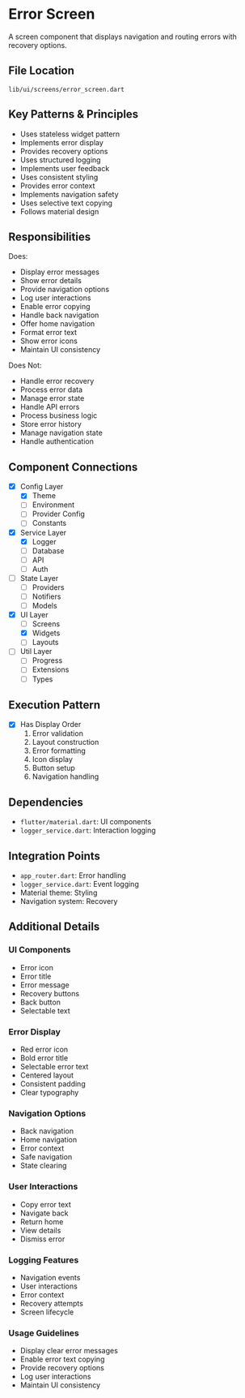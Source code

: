 # Error Screen

A screen component that displays navigation and routing errors with recovery options.

## File Location
`lib/ui/screens/error_screen.dart`

## Key Patterns & Principles
- Uses stateless widget pattern
- Implements error display
- Provides recovery options
- Uses structured logging
- Implements user feedback
- Uses consistent styling
- Provides error context
- Implements navigation safety
- Uses selective text copying
- Follows material design

## Responsibilities
Does:
- Display error messages
- Show error details
- Provide navigation options
- Log user interactions
- Enable error copying
- Handle back navigation
- Offer home navigation
- Format error text
- Show error icons
- Maintain UI consistency

Does Not:
- Handle error recovery
- Process error data
- Manage error state
- Handle API errors
- Process business logic
- Store error history
- Manage navigation state
- Handle authentication

## Component Connections
- [x] Config Layer
  - [x] Theme
  - [ ] Environment
  - [ ] Provider Config
  - [ ] Constants
- [x] Service Layer
  - [x] Logger
  - [ ] Database
  - [ ] API
  - [ ] Auth
- [ ] State Layer
  - [ ] Providers
  - [ ] Notifiers
  - [ ] Models
- [x] UI Layer
  - [ ] Screens
  - [x] Widgets
  - [ ] Layouts
- [ ] Util Layer
  - [ ] Progress
  - [ ] Extensions
  - [ ] Types

## Execution Pattern
- [x] Has Display Order
  1. Error validation
  2. Layout construction
  3. Error formatting
  4. Icon display
  5. Button setup
  6. Navigation handling

## Dependencies
- `flutter/material.dart`: UI components
- `logger_service.dart`: Interaction logging

## Integration Points
- `app_router.dart`: Error handling
- `logger_service.dart`: Event logging
- Material theme: Styling
- Navigation system: Recovery

## Additional Details

### UI Components
- Error icon
- Error title
- Error message
- Recovery buttons
- Back button
- Selectable text

### Error Display
- Red error icon
- Bold error title
- Selectable error text
- Centered layout
- Consistent padding
- Clear typography

### Navigation Options
- Back navigation
- Home navigation
- Error context
- Safe navigation
- State clearing

### User Interactions
- Copy error text
- Navigate back
- Return home
- View details
- Dismiss error

### Logging Features
- Navigation events
- User interactions
- Error context
- Recovery attempts
- Screen lifecycle

### Usage Guidelines
- Display clear error messages
- Enable error text copying
- Provide recovery options
- Log user interactions
- Maintain UI consistency 